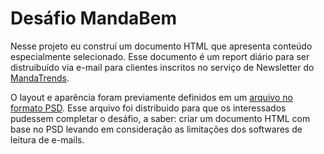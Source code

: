 # Desáfio MandaBem

Nesse projeto eu construí um documento HTML que apresenta conteúdo especialmente selecionado. Esse documento é um report diário para ser distruibuído via e-mail para clientes inscritos no serviço de Newsletter do [MandaTrends](https://www.mandatrends.com.br/).

O layout e aparência foram previamente definidos em um [arquivo no formato PSD](). Esse arquivo foi distribuido para que os interessados pudessem completar o desáfio, a saber: criar um documento HTML com base no PSD levando em consideração as limitações dos softwares de leitura de e-mails.


